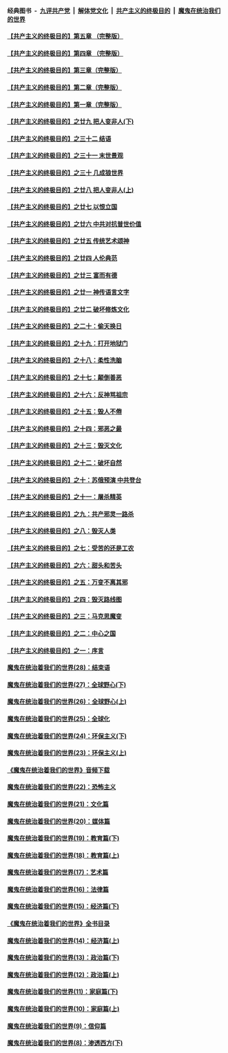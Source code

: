 ####  经典图书 &nbsp;-&nbsp; [九评共产党](../../../../9ping.md?t=08150900/blob/master/README.md?t=08150900) &nbsp;|&nbsp; [解体党文化](../../../../jtdwh.md?t=08150900/blob/master/README.md?t=08150900)  &nbsp;|&nbsp; [共产主义的终极目的](../../../../gczydzjmd.md?t=08150900/blob/master/README.md?t=08150900) &nbsp;|&nbsp; [魔鬼在统治我们的世界](../../../../mgztzwmdsj.md?t=08150900/blob/master/README.md?t=08150900) 

#### [【共产主义的终极目的】第五章 （完整版）](../pages/nsc422/n11428912.md?t=08150900) 

#### [【共产主义的终极目的】第四章 （完整版）](../pages/nsc422/n11428907.md?t=08150900) 

#### [【共产主义的终极目的】第三章（完整版）](../pages/nsc422/n11428848.md?t=08150900) 

#### [【共产主义的终极目的】第二章（完整版）](../pages/nsc422/n11428831.md?t=08150900) 

#### [【共产主义的终极目的】第一章（完整版）](../pages/nsc422/n11417651.md?t=08150900) 

#### [【共产主义的终极目的】之廿九 把人变非人(下)](../pages/nsc422/n11344140.md?t=08150900) 

#### [【共产主义的终极目的】之三十二 结语](../pages/nsc422/n11360535.md?t=08150900) 

#### [【共产主义的终极目的】之三十一 末世景观](../pages/nsc422/n11351129.md?t=08150900) 

#### [【共产主义的终极目的】之三十 几成狼世界](../pages/nsc422/n11348280.md?t=08150900) 

#### [【共产主义的终极目的】之廿八 把人变非人(上)](../pages/nsc422/n11340492.md?t=08150900) 

#### [【共产主义的终极目的】之廿七 以恨立国](../pages/nsc422/n11336944.md?t=08150900) 

#### [【共产主义的终极目的】之廿六 中共对抗普世价值](../pages/nsc422/n11324785.md?t=08150900) 

#### [【共产主义的终极目的】之廿五 传统艺术颂神](../pages/nsc422/n11296396.md?t=08150900) 

#### [【共产主义的终极目的】之廿四 人伦典范](../pages/nsc422/n11296397.md?t=08150900) 

#### [【共产主义的终极目的】之廿三 富而有德](../pages/nsc422/n11283598.md?t=08150900) 

#### [【共产主义的终极目的】之廿一 神传语言文字](../pages/nsc422/n11263265.md?t=08150900) 

#### [【共产主义的终极目的】之廿二 破坏修炼文化](../pages/nsc422/n11245728.md?t=08150900) 

#### [【共产主义的终极目的】之二十：偷天换日](../pages/nsc422/n11238846.md?t=08150900) 

#### [【共产主义的终极目的】之十九：打开地狱门](../pages/nsc422/n11206376.md?t=08150900) 

#### [【共产主义的终极目的】之十八：柔性洗脑](../pages/nsc422/n11199994.md?t=08150900) 

#### [【共产主义的终极目的】之十七：颠倒善恶](../pages/nsc422/n11179782.md?t=08150900) 

#### [【共产主义的终极目的】之十六：反神骂祖宗](../pages/nsc422/n11166798.md?t=08150900) 

#### [【共产主义的终极目的】之十五：毁人不倦](../pages/nsc422/n11166792.md?t=08150900) 

#### [【共产主义的终极目的】之十四：邪恶之最](../pages/nsc422/n11150249.md?t=08150900) 

#### [【共产主义的终极目的】之十三：毁灭文化](../pages/nsc422/n11135227.md?t=08150900) 

#### [【共产主义的终极目的】之十二：破坏自然](../pages/nsc422/n11135214.md?t=08150900) 

#### [【共产主义的终极目的】之十：苏俄预演 中共登台](../pages/nsc422/n11118424.md?t=08150900) 

#### [【共产主义的终极目的】之十一：屠杀精英](../pages/nsc422/n11118442.md?t=08150900) 

#### [【共产主义的终极目的】之九：共产邪灵一路杀](../pages/nsc422/n11114139.md?t=08150900) 

#### [【共产主义的终极目的】之八：毁灭人类](../pages/nsc422/n11108503.md?t=08150900) 

#### [【共产主义的终极目的】之七：受苦的还是工农](../pages/nsc422/n11101809.md?t=08150900) 

#### [【共产主义的终极目的】之六：甜头和苦头](../pages/nsc422/n11096971.md?t=08150900) 

#### [【共产主义的终极目的】之五：万变不离其邪](../pages/nsc422/n11091285.md?t=08150900) 

#### [【共产主义的终极目的】之四：毁灭路线图](../pages/nsc422/n11086284.md?t=08150900) 

#### [【共产主义的终极目的】之三：马克思魔变](../pages/nsc422/n11061941.md?t=08150900) 

#### [【共产主义的终极目的】之二：中心之国](../pages/nsc422/n11047728.md?t=08150900) 

#### [【共产主义的终极目的】之一：序言](../pages/nsc422/n11086077.md?t=08150900) 

#### [魔鬼在统治着我们的世界(28)：结束语](../pages/nsc422/n10936246.md?t=08150900) 

#### [魔鬼在统治着我们的世界(27)：全球野心(下)](../pages/nsc422/n10928319.md?t=08150900) 

#### [魔鬼在统治着我们的世界(26)：全球野心(上)](../pages/nsc422/n10900318.md?t=08150900) 

#### [魔鬼在统治着我们的世界(25)：全球化](../pages/nsc422/n10788205.md?t=08150900) 

#### [魔鬼在统治着我们的世界(24)：环保主义(下)](../pages/nsc422/n10695307.md?t=08150900) 

#### [魔鬼在统治着我们的世界(23)：环保主义(上)](../pages/nsc422/n10688613.md?t=08150900) 

#### [《魔鬼在统治着我们的世界》音频下载](../pages/nsc422/n10635553.md?t=08150900) 

#### [魔鬼在统治着我们的世界(22)：恐怖主义](../pages/nsc422/n10614727.md?t=08150900) 

#### [魔鬼在统治着我们的世界(21)：文化篇](../pages/nsc422/n10597706.md?t=08150900) 

#### [魔鬼在统治着我们的世界(20)：媒体篇](../pages/nsc422/n10586579.md?t=08150900) 

#### [魔鬼在统治着我们的世界(19)：教育篇(下)](../pages/nsc422/n10564808.md?t=08150900) 

#### [魔鬼在统治着我们的世界(18)：教育篇(上)](../pages/nsc422/n10526970.md?t=08150900) 

#### [魔鬼在统治着我们的世界(17)：艺术篇](../pages/nsc422/n10499093.md?t=08150900) 

#### [魔鬼在统治着我们的世界(16)：法律篇](../pages/nsc422/n10485969.md?t=08150900) 

#### [魔鬼在统治着我们的世界(15)：经济篇(下)](../pages/nsc422/n10469975.md?t=08150900) 

#### [《魔鬼在统治着我们的世界》全书目录](../pages/nsc422/n10464261.md?t=08150900) 

#### [魔鬼在统治着我们的世界(14)：经济篇(上)](../pages/nsc422/n10457370.md?t=08150900) 

#### [魔鬼在统治着我们的世界(13)：政治篇(下)](../pages/nsc422/n10448270.md?t=08150900) 

#### [魔鬼在统治着我们的世界(12)：政治篇(上)](../pages/nsc422/n10444576.md?t=08150900) 

#### [魔鬼在统治着我们的世界(11)：家庭篇(下)](../pages/nsc422/n10440961.md?t=08150900) 

#### [魔鬼在统治着我们的世界(10)：家庭篇(上)](../pages/nsc422/n10435448.md?t=08150900) 

#### [魔鬼在统治着我们的世界(9)：信仰篇](../pages/nsc422/n10432159.md?t=08150900) 

#### [魔鬼在统治着我们的世界(8)：渗透西方(下)](../pages/nsc422/n10429603.md?t=08150900) 

